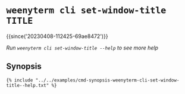 # `weenyterm cli set-window-title TITLE`

{{since('20230408-112425-69ae8472')}}

*Run `weenyterm cli set-window-title --help` to see more help*

## Synopsis

```console
{% include "../../examples/cmd-synopsis-weenyterm-cli-set-window-title--help.txt" %}
```
